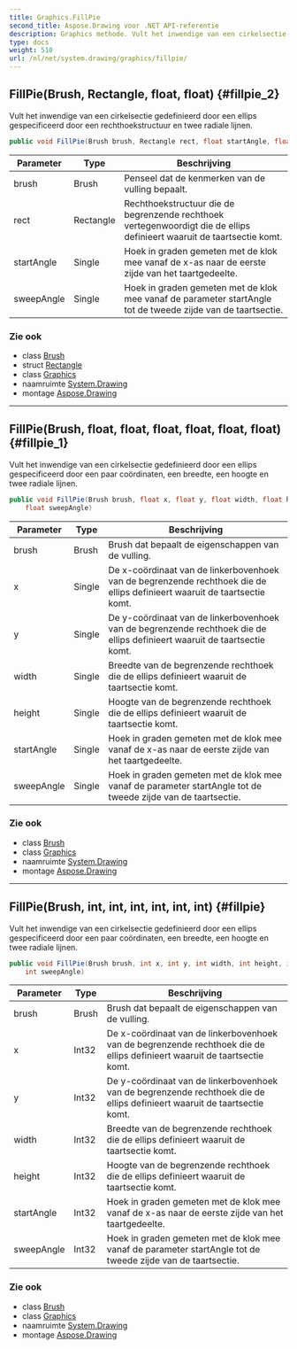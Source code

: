 ```yaml
---
title: Graphics.FillPie
second_title: Aspose.Drawing voor .NET API-referentie
description: Graphics methode. Vult het inwendige van een cirkelsectie gedefinieerd door een ellips gespecificeerd door een rechthoekstructuur en twee radiale lijnen.
type: docs
weight: 510
url: /nl/net/system.drawing/graphics/fillpie/
---
```

## FillPie(Brush, Rectangle, float, float) {#fillpie_2}

Vult het inwendige van een cirkelsectie gedefinieerd door een ellips gespecificeerd door een rechthoekstructuur en twee radiale lijnen.

```csharp
public void FillPie(Brush brush, Rectangle rect, float startAngle, float sweepAngle)
```

| Parameter | Type | Beschrijving |
| --- | --- | --- |
| brush | Brush | Penseel dat de kenmerken van de vulling bepaalt. |
| rect | Rectangle | Rechthoekstructuur die de begrenzende rechthoek vertegenwoordigt die de ellips definieert waaruit de taartsectie komt. |
| startAngle | Single | Hoek in graden gemeten met de klok mee vanaf de x-as naar de eerste zijde van het taartgedeelte. |
| sweepAngle | Single | Hoek in graden gemeten met de klok mee vanaf de parameter startAngle tot de tweede zijde van de taartsectie. |

### Zie ook

* class [Brush](../../brush/)
* struct [Rectangle](../../rectangle/)
* class [Graphics](../)
* naamruimte [System.Drawing](../../graphics/)
* montage [Aspose.Drawing](../../../)

---

## FillPie(Brush, float, float, float, float, float, float) {#fillpie_1}

Vult het inwendige van een cirkelsectie gedefinieerd door een ellips gespecificeerd door een paar coördinaten, een breedte, een hoogte en twee radiale lijnen.

```csharp
public void FillPie(Brush brush, float x, float y, float width, float height, float startAngle, 
    float sweepAngle)
```

| Parameter | Type | Beschrijving |
| --- | --- | --- |
| brush | Brush | Brush dat bepaalt de eigenschappen van de vulling. |
| x | Single | De x-coördinaat van de linkerbovenhoek van de begrenzende rechthoek die de ellips definieert waaruit de taartsectie komt. |
| y | Single | De y-coördinaat van de linkerbovenhoek van de begrenzende rechthoek die de ellips definieert waaruit de taartsectie komt. |
| width | Single | Breedte van de begrenzende rechthoek die de ellips definieert waaruit de taartsectie komt. |
| height | Single | Hoogte van de begrenzende rechthoek die de ellips definieert waaruit de taartsectie komt. |
| startAngle | Single | Hoek in graden gemeten met de klok mee vanaf de x-as naar de eerste zijde van het taartgedeelte. |
| sweepAngle | Single | Hoek in graden gemeten met de klok mee vanaf de parameter startAngle tot de tweede zijde van de taartsectie. |

### Zie ook

* class [Brush](../../brush/)
* class [Graphics](../)
* naamruimte [System.Drawing](../../graphics/)
* montage [Aspose.Drawing](../../../)

---

## FillPie(Brush, int, int, int, int, int, int) {#fillpie}

Vult het inwendige van een cirkelsectie gedefinieerd door een ellips gespecificeerd door een paar coördinaten, een breedte, een hoogte en twee radiale lijnen.

```csharp
public void FillPie(Brush brush, int x, int y, int width, int height, int startAngle, 
    int sweepAngle)
```

| Parameter | Type | Beschrijving |
| --- | --- | --- |
| brush | Brush | Brush dat bepaalt de eigenschappen van de vulling. |
| x | Int32 | De x-coördinaat van de linkerbovenhoek van de begrenzende rechthoek die de ellips definieert waaruit de taartsectie komt. |
| y | Int32 | De y-coördinaat van de linkerbovenhoek van de begrenzende rechthoek die de ellips definieert waaruit de taartsectie komt. |
| width | Int32 | Breedte van de begrenzende rechthoek die de ellips definieert waaruit de taartsectie komt. |
| height | Int32 | Hoogte van de begrenzende rechthoek die de ellips definieert waaruit de taartsectie komt. |
| startAngle | Int32 | Hoek in graden gemeten met de klok mee vanaf de x-as naar de eerste zijde van het taartgedeelte. |
| sweepAngle | Int32 | Hoek in graden gemeten met de klok mee vanaf de parameter startAngle tot de tweede zijde van de taartsectie. |

### Zie ook

* class [Brush](../../brush/)
* class [Graphics](../)
* naamruimte [System.Drawing](../../graphics/)
* montage [Aspose.Drawing](../../../)


